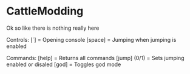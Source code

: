 # CattleModding

Ok so like there is nothing really here

Controls:
    [`] = Opening console
    [space] = Jumping when jumping is enabled

Commands:
    [help] = Returns all commands
    [jump] (0/1) = Sets jumping enabled or disaled
    [god] = Toggles god mode
